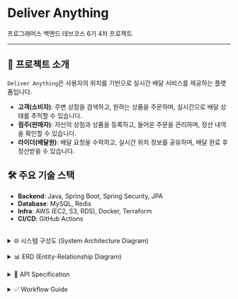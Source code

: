 # Deliver Anything

프로그래머스 백엔드 데브코스 6기 4차 프로젝트

---

## 🌟 프로젝트 소개

`Deliver Anything`은 사용자의 위치를 기반으로 실시간 배달 서비스를 제공하는 플랫폼입니다.

- **고객(소비자)**: 주변 상점을 검색하고, 원하는 상품을 주문하며, 실시간으로 배달 상태를 추적할 수 있습니다.
- **점주(판매자)**: 자신의 상점과 상품을 등록하고, 들어온 주문을 관리하며, 정산 내역을 확인할 수 있습니다.
- **라이더(배달원)**: 배달 요청을 수락하고, 실시간 위치 정보를 공유하며, 배달 완료 후 정산받을 수 있습니다.

## 🛠️ 주요 기술 스택

- **Backend**: Java, Spring Boot, Spring Security, JPA
- **Database**: MySQL, Redis
- **Infra**: AWS (EC2, S3, RDS), Docker, Terraform
- **CI/CD**: GitHub Actions

<br>

<details>
<summary>🌐 시스템 구성도 (System Architecture Diagram)</summary>

```mermaid
graph TD
    A[Client App] --> B(API Gateway / Load Balancer)
    B --> C(Backend Application - Spring Boot)

    subgraph Backend Services
        direction LR
        C --> D(Auth)
        C --> E(User)
        C --> F(Store)
        C --> G(Product)
        C --> H(Order)
        C --> I(Payment)
        C --> J(Delivery)
        C --> K(Review)
        C --> L(Notification)
        C --> M(Search)
        C --> N(Settlement)
    end

    subgraph Data Stores
        direction LR
        C --> O[(MySQL)]
        C --> P[(Redis)]
        C --> Q[(Elasticsearch)]
    end

    subgraph External Integrations
        direction LR
        C --> R{{AWS S3}}
        C --> S{{SMS Gateway}}
        C --> T{{Payment Gateway}}
    end

    subgraph Infrastructure & CI/CD
        direction LR
        U[GitHub Actions] --> V[Docker]
        U --> W[Terraform]
        V --> Cloud[Cloud Environment]
        W --> Cloud
        Cloud --> C
    end

    style A fill:#E0E0E0,stroke:#333,stroke-width:2px
    style B fill:#C0C0C0,stroke:#333,stroke-width:2px
    style C fill:#A0A0A0,stroke:#333,stroke-width:2px
    style D fill:#B0B0B0,stroke:#333,stroke-width:1px
    style E fill:#B0B0B0,stroke:#333,stroke-width:1px
    style F fill:#B0B0B0,stroke:#333,stroke-width:1px
    style G fill:#B0B0B0,stroke:#333,stroke-width:1px
    style H fill:#B0B0B0,stroke:#333,stroke-width:1px
    style I fill:#B0B0B0,stroke:#333,stroke-width:1px
    style J fill:#B0B0B0,stroke:#333,stroke-width:1px
    style K fill:#B0B0B0,stroke:#333,stroke-width:1px
    style L fill:#B0B0B0,stroke:#333,stroke-width:1px
    style M fill:#B0B0B0,stroke:#333,stroke-width:1px
    style N fill:#B0B0B0,stroke:#333,stroke-width:1px
    style O fill:#ADD8E6,stroke:#333,stroke-width:2px
    style P fill:#ADD8E6,stroke:#333,stroke-width:2px
    style Q fill:#ADD8E6,stroke:#333,stroke-width:2px
    style R fill:#90EE90,stroke:#333,stroke-width:2px
    style S fill:#90EE90,stroke:#333,stroke-width:2px
    style T fill:#90EE90,stroke:#333,stroke-width:2px
    style U fill:#D3D3D3,stroke:#333,stroke-width:2px
    style V fill:#D3D3D3,stroke:#333,stroke-width:2px
    style W fill:#D3D3D3,stroke:#333,stroke-width:2px
    style Cloud fill:#F8F8F8,stroke:#333,stroke-width:2px
```

### 🌐 시스템 구성도 상세 설명

`Deliver Anything` 프로젝트는 확장성과 안정성을 고려한 마이크로서비스 지향 아키텍처로 설계되었습니다. 주요 구성 요소는 다음과 같습니다.

1.  **클라이언트 (Client App)**
    *   사용자가 서비스를 이용하는 웹 또는 모바일 애플리케이션입니다.

2.  **API Gateway / Load Balancer**
    *   클라이언트의 모든 요청을 받아 백엔드 애플리케이션으로 라우팅하고 부하를 분산합니다. Nginx 또는 Nginx Proxy Manager가 이 역할을 수행할 수 있습니다.

3.  **백엔드 애플리케이션 (Backend Application - Spring Boot)**
    *   Java와 Spring Boot 프레임워크로 개발된 핵심 애플리케이션입니다.
    *   **모듈형 모놀리식(Modular Monolith)** 형태로, 각 도메인(`Auth`, `Order`, `Delivery` 등)이 명확하게 분리되어 있습니다.
    *   **Spring Security**를 통해 사용자 인증 및 권한 부여를 처리합니다.
    *   **WebSocket**을 사용하여 실시간 배달 현황 추적 등 양방향 통신을 지원합니다.
    *   **Springdoc OpenAPI**를 통해 API 문서를 자동 생성하고 관리합니다.

    *   **Backend Services (주요 도메인)**
        *   **Auth (인증)**: 사용자 로그인, 회원가입, 토큰 관리 등 인증/인가를 담당합니다.
        *   **User (사용자)**: 사용자 프로필, 주소지 관리 등 사용자 정보를 관리합니다.
        *   **Store (상점)**: 상점 정보 등록 및 관리, 카테고리 등을 담당합니다.
        *   **Product (상품)**: 상품 정보, 재고 관리 등을 담당합니다.
        *   **Order (주문)**: 주문 생성, 상태 변경 등 주문 라이프사이클을 관리합니다.
        *   **Payment (결제)**: 외부 결제 게이트웨이 연동을 통해 결제를 처리합니다.
        *   **Delivery (배달)**: 배달 요청, 라이더 매칭, 실시간 위치 추적 등 배달 과정을 관리합니다.
        *   **Review (리뷰)**: 상점 및 라이더에 대한 리뷰를 관리합니다.
        *   **Notification (알림)**: 사용자에게 푸시 알림, SMS 등을 발송합니다.
        *   **Search (검색)**: 상품, 상점 등 서비스 내 검색 기능을 제공합니다.
        *   **Settlement (정산)**: 상점 및 라이더에 대한 정산 로직을 처리합니다.

4.  **데이터 저장소 (Data Stores)**
    *   **MySQL Database**: 주요 비즈니스 데이터(사용자, 주문, 상품 정보 등)를 저장하는 관계형 데이터베이스입니다. **JPA**와 **Querydsl**을 활용하여 데이터 접근을 효율화합니다.
    *   **Redis**: 캐싱, 사용자 세션 관리, 실시간 데이터 처리(예: 배달 위치 정보), Pub/Sub 메시징 등 고성능 데이터 처리에 사용됩니다.
    *   **Elasticsearch**: `Search Service`를 위해 사용되며, 상품 및 상점 검색 등 복잡하고 빠른 전문 검색 기능을 제공합니다.

5.  **외부 연동 서비스 (External Integrations)**
    *   **AWS S3**: 이미지, 동영상 등 대용량 미디어 파일을 저장하고 관리하는 데 사용되는 클라우드 스토리지 서비스입니다.
    *   **SMS Gateway**: 사용자에게 인증 코드, 주문 알림 등 SMS를 발송하기 위한 외부 SMS 발송 서비스와 연동됩니다.
    *   **Payment Gateway**: 결제 처리를 위해 외부 결제 서비스 제공업체(PG사)와 연동됩니다.

6.  **인프라 및 CI/CD (Infrastructure & CI/CD)**
    *   **Docker**: 백엔드 애플리케이션을 컨테이너화하여 환경 독립적인 배포를 가능하게 합니다.
    *   **Terraform**: 클라우드 인프라(AWS EC2, RDS 등)를 코드로 정의하고 관리(Infrastructure as Code)하여 자동화된 프로비저닝 및 배포를 지원합니다.
    *   **GitHub Actions**: 코드 변경 시 자동으로 빌드, 테스트, 배포를 수행하는 CI/CD 파이프라인을 구축하여 개발 효율성을 높입니다. `main` 브랜치 푸시 시 Docker 이미지 빌드 및 GHCR 푸시, AWS EC2 Blue/Green 배포가 자동화됩니다.
</details>

<br>

<details>
<summary>📊 ERD (Entity-Relationship Diagram)</summary>

```mermaid
erDiagram
    User {
        Long id PK
        String email
        String password
        String username
        String phoneNumber
        SocialProvider socialProvider
        String socialId
        Long currentActiveProfile_id FK
        Boolean isEmailVerified
        Boolean isEnabled
        Boolean isAdmin
        LocalDateTime lastLoginAt
    }

    Profile {
        Long id PK
        Long user_id FK
        ProfileType type
        Boolean isActive
    }

    CustomerProfile {
        Long id PK "Profile ID"
        Long defaultAddressId
        String customerPhoneNumber
        String nickname
        String profileImageUrl
    }

    RiderProfile {
        Long id PK "Profile ID"
        RiderToggleStatus toggleStatus
        String area
        String licenseNumber
        String bankName
        String bankAccountNumber
        String bankAccountHolderName
        String riderPhoneNumber
        String nickname
        String profileImageUrl
    }

    SellerProfile {
        Long id PK "Profile ID"
        String businessName
        String businessCertificateNumber
        String businessPhoneNumber
        String bankName
        String accountNumber
        String accountHolder
        String nickname
        String profileImageUrl
    }

    CustomerAddress {
        Long id PK
        Long customer_profile_id FK
        String addressName
        String address
        Point location
    }

    Store {
        Long id PK
        Long seller_profile_id FK
        Long store_category_id FK
        String imageUrl
        String name
        String description
        String roadAddr
        Point location
        StoreStatus status
    }

    StoreCategory {
        Long id PK
        String name
    }

    StoreBlocklist {
        Long id PK
        Long store_id FK
        Long customer_profile_id FK
    }

    Product {
        Long id PK
        Long store_id FK
        String name
        String description
        Integer price
        String imageUrl
    }

    Stock {
        Long id PK
        Long product_id FK
        Integer version
        Integer totalQuantity
        Integer heldQuantity
    }

    Order {
        Long id PK
        Long store_id FK
        Long cusotomer_id FK
        Long delivery_id FK
        OrderStatus status
        String merchantId
        String address
        Point destination
        Long totalPrice
    }

    OrderItem {
        Long id PK
        Long order_id FK
        Long product_id FK
        Integer price
        Integer quantity
    }

    Delivery {
        Long id PK
        Double expectedTime
        String requested
        DeliveryStatus status
        LocalDateTime startedAt
        LocalDateTime completedAt
        Integer charge
        Long store_id FK
        Long review_id FK
        Long rider_profile_id FK
        Long customer_profile_id FK
    }

    Review {
        Long id PK
        Integer rating
        String comment
        ReviewTargetType targetType
        Long targetId "FK to Store or RiderProfile"
        Long customer_profile_id FK
    }

    ReviewPhoto {
        Long id PK
        Long review_id FK
        String photoUrl
    }

    Payment {
        Long id PK
        String merchantUid "FK to Order"
        String paymentKey
        Long amount
        PaymentStatus status
    }

    Notification {
        Long id PK
        Long recipientId "Profile ID"
        NotificationType type
        String message
        String data
        Boolean isRead
    }

    VerificationToken {
        Long id PK
        String identifier
        String verificationCode
        VerificationType verificationType
        VerificationPurpose purpose
        LocalDateTime expireAt
        Boolean isUsed
    }

    SettlementBatch {
        Long id PK
        Long targetId
        Long targetTotalAmount
        Integer transactionCount
        Long totalPlatformFee
        Long settledAmount
        LocalDate settlementDate
    }

    SettlementDetail {
        Long id PK
        Long orderId
        Long targetId
        Long targetAmount
        Long platformFee
        SettlementStatus status
        Long batchId
    }

    User ||--o{ Profile : "has"
    User ||--|{ Profile : "current active"
    Profile ||--|{ CustomerProfile : "is a"
    Profile ||--|{ RiderProfile : "is a"
    Profile ||--|{ SellerProfile : "is a"

    CustomerProfile ||--o{ CustomerAddress : "has"
    CustomerProfile ||--o{ Order : "places"
    CustomerProfile ||--o{ Review : "writes"
    CustomerProfile ||--o{ StoreBlocklist : "blocks"
    CustomerProfile ||--o{ Delivery : "receives"

    RiderProfile ||--o{ Delivery : "delivers"

    SellerProfile ||--o{ Store : "owns"

    StoreCategory ||--o{ Store : "categorizes"
    Store ||--o{ Product : "sells"
    Store ||--o{ Order : "receives"
    Store ||--o{ Delivery : "requests"
    Store ||--o{ StoreBlocklist : "is blocked by"

    Product ||--|| Stock : "has"
    Product ||--o{ OrderItem : "is in"

    Order ||--o{ OrderItem : "contains"
    Order ||--|| Delivery : "has one"
    Order }o--|| Payment : "is paid by"

    Delivery ||--|| Review : "can have"

    Review ||--o{ ReviewPhoto : "has"
```

</details>

<br>

<details>
<summary>📄 API Specification</summary>

### Auth API
| Method | Endpoint | Description |
| :--- | :--- | :--- |
| `POST` | `/api/v1/auth/signup` | 회원가입 |
| `POST` | `/api/v1/auth/login` | 로그인 |
| `POST` | `/api/v1/auth/logout` | 단일 로그아웃 (현재 기기) |
| `POST` | `/api/v1/auth/logout/all` | 전체 로그아웃 (모든 기기) |
| `POST` | `/api/v1/auth/refresh` | 토큰 재발급 |

### Delivery API
| Method | Endpoint | Description |
| :--- | :--- | :--- |
| `PATCH` | `/api/v1/deliveries/status` | 라이더 토글 전환 |
| `POST` | `/api/v1/deliveries/area` | 배달 가능 지역 설정 |
| `PATCH` | `/api/v1/deliveries/{deliveryId}/delivery-status` | 배달 상태 변경 |
| `POST` | `/api/v1/deliveries/decision` | 라이더 배달 수락/거절 결정 |
| `GET` | `/api/v1/deliveries/today` | 오늘의 배달 내역 조회 |
| `GET` | `/api/v1/deliveries/in-progress` | 진행 중인 배달 조회 |
| `GET` | `/api/v1/deliveries/in-progress/{deliveryId}` | 진행 중인 배달 단건 상세 조회 |
| `GET` | `/api/v1/deliveries/total` | 총 배달 내역 요약 조회 + 배달 완료 리스트 조회 |

### Rider Location WebSocket API
| Type | Endpoint | Description |
| :--- | :--- | :--- |
| `@MessageMapping` | `/location` | 라이더 위치 정보 업데이트 (WebSocket) |

### Media API
| Method | Endpoint | Description |
| :--- | :--- | :--- |
| `POST` | `/api/v1/media/presigned-url` | 파일 업로드를 위한 Pre-signed URL 생성 |

### Notification API
| Method | Endpoint | Description |
| :--- | :--- | :--- |
| `GET` | `/api/v1/notifications/stream` | SSE 구독 |
| `GET` | `/api/v1/notifications` | 알림 목록 조회 |
| `POST` | `/api/v1/notifications/{id}/read` | 알림 읽음 처리 |
| `GET` | `/api/v1/notifications/unread-count` | 읽지 않은 알림 수 조회 |

### Customer Order API
| Method | Endpoint | Description |
| :--- | :--- | :--- |
| `POST` | `/api/v1/customer/orders` | 주문 생성 |
| `GET` | `/api/v1/customer/orders` | 주문 내역 조회 |
| `GET` | `/api/v1/customer/orders/{orderId}` | 주문 단일 조회 |
| `GET` | `/api/v1/customer/orders/in-progress` | 진행중인 주문 조회 |
| `GET` | `/api/v1/customer/orders/completed` | 배달 완료된 주문 조회 |
| `POST` | `/api/v1/customer/orders/{merchantUid}/pay` | 주문 결제 |
| `POST` | `/api/v1/customer/orders/{orderId}/cancel` | 주문 취소 |

### Store Order API
| Method | Endpoint | Description |
| :--- | :--- | :--- |
| `GET` | `/api/v1/stores/{storeId}/orders/history` | 주문 내역 조회 |
| `GET` | `/api/v1/stores/{storeId}/orders/pending` | 주문 수락 대기 목록 조회 |
| `GET` | `/api/v1/stores/{storeId}/orders/accepted` | 주문 현황 목록 조회 |
| `PATCH` | `/api/v1/stores/{storeId}/orders/{orderId}/accept` | 주문 수락 |
| `PATCH` | `/api/v1/stores/{storeId}/orders/{orderId}/reject` | 주문 거절 |

### Product API
| Method | Endpoint | Description |
| :--- | :--- | :--- |
| `POST` | `/api/v1/stores/{storeId}/products` | 상품 생성 |
| `GET` | `/api/v1/stores/{storeId}/products` | 상품 목록 조회 |
| `GET` | `/api/v1/stores/{storeId}/products/{productId}` | 상품 상세 조회 |
| `PUT` | `/api/v1/stores/{storeId}/products/{productId}` | 상품 정보 수정 |
| `DELETE` | `/api/v1/stores/{storeId}/products/{productId}` | 상품 삭제 |

### Review API
| Method | Endpoint | Description |
| :--- | :--- | :--- |
| `POST` | `/api/v1/reviews` | 리뷰 생성 |
| `DELETE` | `/api/v1/reviews/{reviewId}` | 리뷰 삭제 |
| `PATCH` | `/api/v1/reviews/{reviewId}` | 리뷰 수정 |
| `GET` | `/api/v1/reviews/{reviewId}` | 리뷰 조회 |
| `GET` | `/api/v1/me/reviews` | 내 리뷰 리스트 & 평점 조회 |
| `GET` | `/api/v1/stores/{storeId}/reviews` | 특정 상점 리뷰 리스트 & 평점 조회 |
| `POST` | `/api/v1/reviews/{reviewId}/like` | 리뷰 좋아요 등록 |
| `DELETE` | `/api/v1/reviews/{reviewId}/like` | 리뷰 좋아요 취소 |
| `GET` | `/api/v1/reviews/{reviewId}/likes` | 리뷰 좋아요 수 조회 |

### Store Search API
| Method | Endpoint | Description |
| :--- | :--- | :--- |
| `GET` | `/api/v1/search/stores` | 상점 검색 |

### Rider Settlement API
| Method | Endpoint | Description |
| :--- | :--- | :--- |
| `GET` | `/api/v1/rider/settlements/day` | 정산 일별 조회 |
| `GET` | `/api/v1/rider/settlements/week` | 정산 주간별 조회 |
| `GET` | `/api/v1/rider/settlements/month` | 정산 월별 조회 |
| `GET` | `/api/v1/rider/settlements/period` | 정산 기간 조회 |
| `GET` | `/api/v1/rider/settlements/summary` | 정산 요약 조회 |

### Store Settlement API
| Method | Endpoint | Description |
| :--- | :--- | :--- |
| `GET` | `/api/v1/store/settlements/{storeId}/day` | 정산 일별 조회 |
| `GET` | `/api/v1/store/settlements/{storeId}/week` | 정산 주간별 조회 |
| `GET` | `/api/v1/store/settlements/{storeId}/month` | 정산 월별 조회 |
| `GET` | `/api/v1/store/settlements/{storeId}/period` | 정산 기간 조회 |

### Store Category API
| Method | Endpoint | Description |
| :--- | :--- | :--- |
| `GET` | `/api/v1/store-categories` | 상점 카테고리 목록 조회 |

### Store API
| Method | Endpoint | Description |
| :--- | :--- | :--- |
| `POST` | `/api/v1/stores` | 상점 생성 |
| `GET` | `/api/v1/stores/{storeId}` | 상점 단건 조회 |
| `PUT` | `/api/v1/stores/{storeId}` | 상점 정보 수정 |
| `DELETE` | `/api/v1/stores/{storeId}` | 상점 삭제 |
| `POST` | `/api/v1/stores/{storeId}/toggle-status` | 상점 영업상태 변경 |

### Customer Profile API
| Method | Endpoint | Description |
| :--- | :--- | :--- |
| `GET` | `/api/v1/users/me/customer` | 내 고객 프로필 조회 |
| `PUT` | `/api/v1/users/me/customer` | 내 고객 프로필 수정 |
| `GET` | `/api/v1/users/me/customer/addresses` | 내 배송지 목록 조회 |
| `GET` | `/api/v1/users/me/customer/addresses/{addressId}` | 특정 배송지 조회 |
| `POST` | `/api/v1/users/me/customer/addresses` | 배송지 추가 |
| `PUT` | `/api/v1/users/me/customer/addresses/{addressId}` | 배송지 수정 |
| `DELETE` | `/api/v1/users/me/customer/addresses/{addressId}` | 배송지 삭제 |
| `PUT` | `/api/v1/users/me/customer/addresses/{addressId}/default` | 기본 배송지 설정 |
| `GET` | `/api/v1/users/me/customer/addresses/default` | 기본 배송지 조회 |

### Rider Profile API
| Method | Endpoint | Description |
| :--- | :--- | :--- |
| `GET` | `/api/v1/users/me/rider` | 내 배달원 프로필 조회 |
| `PUT` | `/api/v1/users/me/rider` | 내 배달원 프로필 수정 |
| `POST` | `/api/v1/users/me/rider/toggle` | 배달 상태 토글 |
| `PUT` | `/api/v1/users/me/rider/status` | 배달 상태 설정 |
| `GET` | `/api/v1/users/me/rider/available` | 배달 가능 여부 조회 |
| `PUT` | `/api/v1/users/me/rider/area` | 활동 지역 수정 |
| `GET` | `/api/v1/users/me/rider/area` | 활동 지역 조회 |
| `PUT` | `/api/v1/users/me/rider/account-info` | 정산 계좌 정보 수정 |

### Seller Profile API
| Method | Endpoint | Description |
| :--- | :--- | :--- |
| `GET` | `/api/v1/users/me/seller` | 내 판매자 프로필 조회 |
| `PUT` | `/api/v1/users/me/seller` | 내 판매자 프로필 수정 |
| `PUT` | `/api/v1/users/me/seller/business-info` | 사업자 정보 수정 |
| `PUT` | `/api/v1/users/me/seller/account-info` | 정산 계좌 정보 수정 |

### User API
| Method | Endpoint | Description |
| :--- | :--- | :--- |
| `GET` | `/api/v1/users/me` | 내 정보 조회 |
| `PUT` | `/api/v1/users/me` | 내 정보 수정 |
| `PUT` | `/api/v1/users/me/password` | 비밀번호 변경 |
| `POST` | `/api/v1/users/me/profiles` | 프로필 생성 |
| `POST` | `/api/v1/users/me/profile/switch` | 프로필 전환 |
| `GET` | `/api/v1/users/me/profiles` | 사용 가능한 프로필 목록 조회 |

</details>

<br>

<details>
<summary>✅ Workflow Guide</summary>

## 1. Issue → Branch
- **이슈는 반드시 GitHub Project 보드에서 생성**
  - Projects → Buddy App → **New issue** 버튼 클릭
  - 이슈 템플릿(`Type`, `Scope`, `Summary`, `Details`)에 맞춰 작성
- 규칙에 맞는 이슈만 자동 브랜치 생성됨
- 브랜치 네이밍 규칙:
  ```
  {type}/{scope}/{issue_number}
  ```
  예) `feat/be/12`

### Type
- `feat` : 새로운 기능
- `fix` : 버그 수정
- `refactor` : 리팩터링
- `docs` : 문서 작업
- `chore` : 환경/설정/잡일
- `test` : 테스트 코드

### Scope
- `fe` : Frontend
- `be` : Backend
- `infra` : Infra / 배포 / 환경

---

## 2. Pull Request
- 브랜치 작업 완료 후 → **PR 생성**
- **PR 제목 자동 동기화**: 이슈 제목 + 번호  
  예)  
  ```
  feat(be): 로그인 API 추가 (#12)
  ```

### PR 병합 규칙
- `dev` 브랜치로 머지:  
  - 관련 이슈 자동 close  
  - 작업 브랜치 자동 삭제
- `main` 브랜치로 머지:  
  - 배포 파이프라인(CD) 실행

---

## 3. Branch Strategy
- `main` : 배포용 브랜치 (Release 태그, Docker 빌드/푸시, 배포 실행)  
- `dev` : 통합 개발 브랜치 (이슈별 브랜치가 합쳐지는 곳)  
- `feat/*`, `fix/*`, `refactor/*`, `docs/*`, `chore/*`, `test/*` :  
  → 이슈 단위 작업 브랜치 (머지 후 자동 삭제)

---

## 4. CI/CD
### CI (Backend CI)
- **트리거**: `dev`, `main` 브랜치에서 push & PR  
- **동작**:
  - Gradle 빌드 & 테스트 실행
  - Redis 컨테이너 서비스 지원
  - `.env` 파일 GitHub Secrets 기반 로드

### CD (Backend CD)
- **트리거**: `main` 브랜치 push  
- **동작**:
  - Git Tag + Release 생성
  - Docker 이미지 빌드 & GHCR Push
  - AWS EC2 Blue/Green 배포 (SSM SendCommand 이용)

---

## 5. Issue Template
- 하나의 공통 템플릿 제공
  - **Type** : feat / fix / refactor / docs / chore / test  
  - **Scope** : fe / be / infra  
  - **Summary** : 간단 요약 (브랜치명/PR 제목 반영)  
  - **Details** : 작업 설명 & 완료 기준

---

## ✅ Workflow 요약
1. **Issue 생성 (Projects 보드에서만)**  
2. 규칙에 맞으면 **브랜치 자동 생성**  
3. 작업 후 **PR 생성 → PR 제목 자동 동기화**  
4. **PR 병합**
   - `dev`: 이슈 닫기 + 브랜치 삭제  
   - `main`: CD 실행 (배포)  
5. **Release & 배포** → Docker + AWS EC2 Blue/Green

</details>
